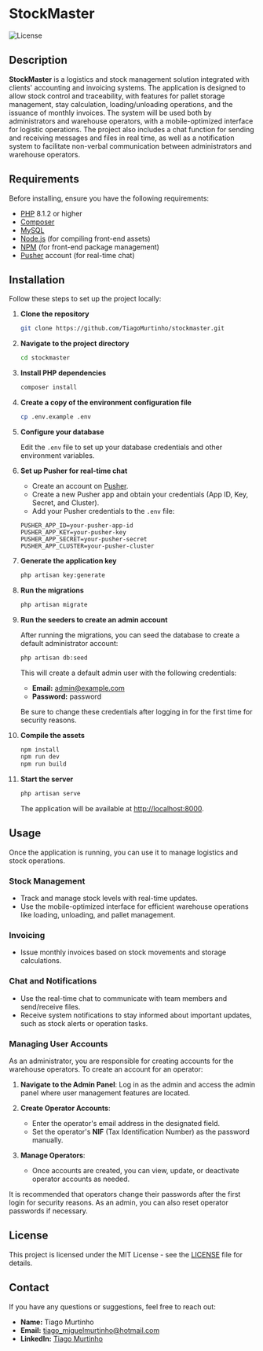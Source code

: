 # **StockMaster**

![License](https://img.shields.io/badge/license-MIT-blue.svg)

## Description

**StockMaster** is a logistics and stock management solution integrated with clients' accounting and invoicing systems. The application is designed to allow stock control and traceability, with features for pallet storage management, stay calculation, loading/unloading operations, and the issuance of monthly invoices. The system will be used both by administrators and warehouse operators, with a mobile-optimized interface for logistic operations. The project also includes a chat function for sending and receiving messages and files in real time, as well as a notification system to facilitate non-verbal communication between administrators and warehouse operators.

## Requirements

Before installing, ensure you have the following requirements:

- [PHP](https://www.php.net/) 8.1.2 or higher
- [Composer](https://getcomposer.org/)
- [MySQL](https://www.mysql.com/)
- [Node.js](https://nodejs.org/) (for compiling front-end assets)
- [NPM](https://www.npmjs.com/) (for front-end package management)
- [Pusher](https://pusher.com/) account (for real-time chat)

## Installation

Follow these steps to set up the project locally:

1. **Clone the repository**

    ```sh
    git clone https://github.com/TiagoMurtinho/stockmaster.git
    ```

2. **Navigate to the project directory**

    ```sh
    cd stockmaster
    ```

3. **Install PHP dependencies**

    ```sh
    composer install
    ```

4. **Create a copy of the environment configuration file**

    ```sh
    cp .env.example .env
    ```

5. **Configure your database**

   Edit the `.env` file to set up your database credentials and other environment variables.


   
6. **Set up Pusher for real-time chat**

    - Create an account on [Pusher](https://pusher.com/).
    - Create a new Pusher app and obtain your credentials (App ID, Key, Secret, and Cluster).
    - Add your Pusher credentials to the `.env` file:
    
    ```plaintext
    PUSHER_APP_ID=your-pusher-app-id
    PUSHER_APP_KEY=your-pusher-key
    PUSHER_APP_SECRET=your-pusher-secret
    PUSHER_APP_CLUSTER=your-pusher-cluster
    ```

7. **Generate the application key**

    ```sh
    php artisan key:generate
    ```

8. **Run the migrations**

    ```sh
    php artisan migrate
    ```

 9. **Run the seeders to create an admin account**

    After running the migrations, you can seed the database to create a default administrator account:

    ```sh
    php artisan db:seed
    ```

    This will create a default admin user with the following credentials:

    - **Email:** admin@example.com
    - **Password:** password

    Be sure to change these credentials after logging in for the first time for security reasons.

10. **Compile the assets**

    ```sh
    npm install
    npm run dev
    npm run build
    ```

11. **Start the server**

    ```sh
    php artisan serve
    ```

    The application will be available at [http://localhost:8000](http://localhost:8000).

## Usage

Once the application is running, you can use it to manage logistics and stock operations.

### Stock Management

- Track and manage stock levels with real-time updates.
- Use the mobile-optimized interface for efficient warehouse operations like loading, unloading, and pallet management.

### Invoicing

- Issue monthly invoices based on stock movements and storage calculations.

### Chat and Notifications

- Use the real-time chat to communicate with team members and send/receive files.
- Receive system notifications to stay informed about important updates, such as stock alerts or operation tasks.

### Managing User Accounts

As an administrator, you are responsible for creating accounts for the warehouse operators. To create an account for an operator:

1. **Navigate to the Admin Panel**: Log in as the admin and access the admin panel where user management features are located.
   
2. **Create Operator Accounts**: 
   - Enter the operator's email address in the designated field.
   - Set the operator's **NIF** (Tax Identification Number) as the password manually.

3. **Manage Operators**: 
   - Once accounts are created, you can view, update, or deactivate operator accounts as needed.

It is recommended that operators change their passwords after the first login for security reasons. As an admin, you can also reset operator passwords if necessary.

## License

This project is licensed under the MIT License - see the [LICENSE](LICENSE) file for details.

## Contact

If you have any questions or suggestions, feel free to reach out:

- **Name:** Tiago Murtinho
- **Email:** tiago_miguelmurtinho@hotmail.com
- **LinkedIn:** [Tiago Murtinho](https://www.linkedin.com/in/tiago-murtinho/)
